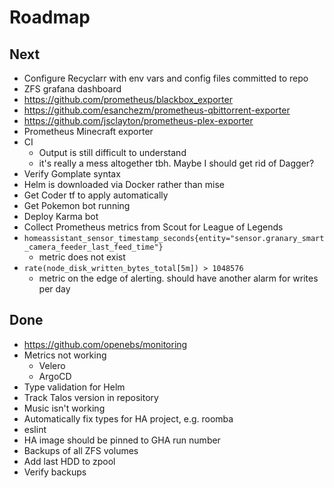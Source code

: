 # Roadmap

## Next

- Configure Recyclarr with env vars and config files committed to repo
- ZFS grafana dashboard
- <https://github.com/prometheus/blackbox_exporter>
- <https://github.com/esanchezm/prometheus-qbittorrent-exporter>
- <https://github.com/jsclayton/prometheus-plex-exporter>
- Prometheus Minecraft exporter
- CI
  - Output is still difficult to understand
  - it's really a mess altogether tbh. Maybe I should get rid of Dagger?
- Verify Gomplate syntax
- Helm is downloaded via Docker rather than mise
- Get Coder tf to apply automatically
- Get Pokemon bot running
- Deploy Karma bot
- Collect Prometheus metrics from Scout for League of Legends
- `homeassistant_sensor_timestamp_seconds{entity="sensor.granary_smart_camera_feeder_last_feed_time"}`
  - metric does not exist
- `rate(node_disk_written_bytes_total[5m]) > 1048576`
  - metric on the edge of alerting. should have another alarm for writes per day

## Done

- <https://github.com/openebs/monitoring>
- Metrics not working
  - Velero
  - ArgoCD
- Type validation for Helm
- Track Talos version in repository
- Music isn't working
- Automatically fix types for HA project, e.g. roomba
- eslint
- HA image should be pinned to GHA run number
- Backups of all ZFS volumes
- Add last HDD to zpool
- Verify backups
